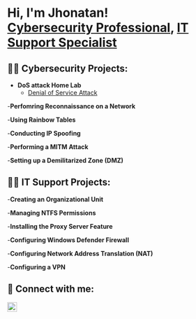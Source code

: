 <h1>Hi, I'm Jhonatan! <br/><a href="https://www.linkedin.com/in/jhonatan-oyola/">Cybersecurity Professional</a>, <a href="https://www.linkedin.com/in/jhonatan-oyola/">IT Support Specialist</a>

<h2>👨‍💻 Cybersecurity Projects:</h2>

- <b>DoS attack Home Lab</b>
  - [Denial of Service Attack](https://github.com/JhonatanOP/DoSAttackLab)

-<b>Perfomring Reconnaissance on a Network </b>

-<b>Using Rainbow Tables</b>

-<b>Conducting IP Spoofing</b>

-<b>Performing a MITM Attack</b>

-<b>Setting up a Demilitarized Zone (DMZ)</b>

<h2>👨‍💻 IT Support Projects: </h2>

-<b>Creating an Organizational Unit</b>

-<b>Managing NTFS Permissions</b>

-<b>Installing the Proxy Server Feature</b>

-<b>Configuring Windows Defender Firewall</b>

-<b>Configuring Network Address Translation (NAT)</b>

-<b>Configuring a VPN</b>

<h2> 🤳 Connect with me:</h2>

[<img align="left" alt="JoshMadakor | LinkedIn" width="22px" src="https://cdn.jsdelivr.net/npm/simple-icons@v3/icons/linkedin.svg" />][linkedin]


[linkedin]: [https://www.linkedin.com/in/jhonatan-oyola/]

<!--
-->
